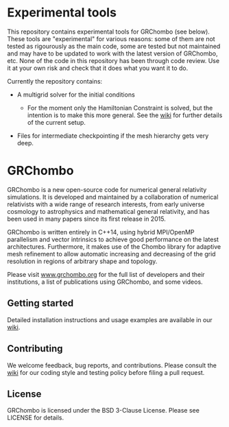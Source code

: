 # Experimental tools

This repository contains experimental tools for GRChombo (see below).
These tools are "experimental" for various reasons: some of them are not tested as
rigourously as the main code, some are tested but not maintained and may have to be
updated to work with the latest version of GRChombo, etc. None of the code in this
repository has been through code review. Use it at your own risk and check that it
does what you want it to do.

Currently the repository contains:

* A multigrid solver for the initial conditions

  * For the moment only the Hamiltonian Constraint is solved, but the intention is to make this more general. 
    See the [wiki](https://github.com/GRChombo/GRChombo/wiki) for further details of the current setup.

* Files for intermediate checkpointing if the mesh hierarchy gets very deep.

# GRChombo
GRChombo is a new open-source code for numerical general relativity simulations. 
It is developed and maintained by a collaboration of numerical relativists with a 
wide range of research interests, from early universe cosmology to astrophysics 
and mathematical general relativity, and has been used in many papers since its
first release in 2015.

GRChombo is written entirely in C++14, using hybrid MPI/OpenMP parallelism and 
vector intrinsics to achieve good performance on the latest architectures.
Furthermore, it makes use of the Chombo library for adaptive mesh refinement
to allow automatic increasing and decreasing of the grid resolution in regions
of arbitrary shape and topology.

Please visit www.grchombo.org for the full list of developers and their
institutions, a list of publications using GRChombo, and some videos.

## Getting started
Detailed installation instructions and usage examples are available in
our [wiki](https://github.com/GRChombo/GRChombo/wiki).

## Contributing
We welcome feedback, bug reports, and contributions. Please consult the [wiki](https://github.com/GRChombo/GRChombo/wiki)
for our coding style and testing policy before filing a pull request.

## License
GRChombo is licensed under the BSD 3-Clause License. Please see LICENSE for details.

